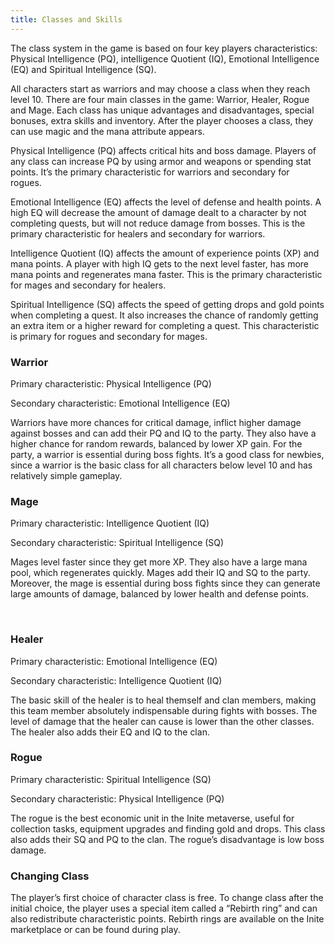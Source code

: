 ```yaml
---
title: Classes and Skills
---
```

<!--StartFragment-->

The class system in the game is based on four key players characteristics: Physical Intelligence (PQ), intelligence Quotient (IQ), Emotional Intelligence (EQ) and Spiritual Intelligence (SQ). 

All characters start as warriors and may choose a class when they reach level 10. There are four main classes in the game: Warrior, Healer, Rogue and Mage. Each class has unique advantages and disadvantages, special bonuses, extra skills and inventory. After the player chooses a class, they can use magic and the mana attribute appears.

Physical Intelligence (PQ) affects critical hits and boss damage. Players of any class can increase PQ by using armor and weapons or spending stat points. It’s the primary characteristic for warriors and secondary for rogues.  

Emotional Intelligence (EQ) affects the level of defense and health points. A high EQ will decrease the amount of damage dealt to a character by not completing quests, but will not reduce damage from bosses. This is the primary characteristic for healers and secondary for warriors.

Intelligence Quotient (IQ) affects the amount of experience points (XP) and mana points. A player with high IQ gets to the next level faster, has more mana points and regenerates mana faster. This is the primary characteristic for mages and secondary for healers.

Spiritual Intelligence (SQ) affects the speed of getting drops and gold points when completing a quest. It also increases the chance of randomly getting an extra item or a higher reward for completing a quest. This characteristic is primary for rogues and secondary for mages.



### Warrior

Primary characteristic: Physical Intelligence (PQ)

Secondary characteristic: Emotional Intelligence (EQ)

Warriors have more chances for critical damage, inflict higher damage against bosses and can add their PQ and IQ to the party. They also have a higher chance for random rewards, balanced by lower XP gain. For the party, a warrior is essential during boss fights. It’s a good class for newbies, since a warrior is the basic class for all characters below level 10 and has relatively simple gameplay.



### Mage

Primary characteristic: Intelligence Quotient (IQ)

Secondary characteristic: Spiritual Intelligence (SQ)

Mages level faster since they get more XP. They also have a large mana pool, which regenerates quickly. Mages add their IQ and SQ to the party. Moreover, the mage is essential during boss fights since they can generate large amounts of damage, balanced by lower health and defense points.

    

### Healer 

Primary characteristic: Emotional Intelligence (EQ)

Secondary characteristic: Intelligence Quotient (IQ)

The basic skill of the healer is to heal themself and clan members, making this team member absolutely indispensable during fights with bosses. The level of damage that the healer can cause is lower than the other classes. The healer also adds their EQ and IQ to the clan. 



### Rogue

Primary characteristic: Spiritual Intelligence (SQ)

Secondary characteristic: Physical Intelligence (PQ)

The rogue is the best economic unit in the Inite metaverse, useful for collection tasks, equipment upgrades and finding gold and drops. This class also adds their SQ and PQ to the clan. The rogue’s disadvantage is low boss damage. 



### Changing Class

The player’s first choice of character class is free. To change class after the initial choice, the player uses a special item called a “Rebirth ring” and can also redistribute characteristic points. Rebirth rings are available on the Inite marketplace or can be found during play.



<!--EndFragment-->